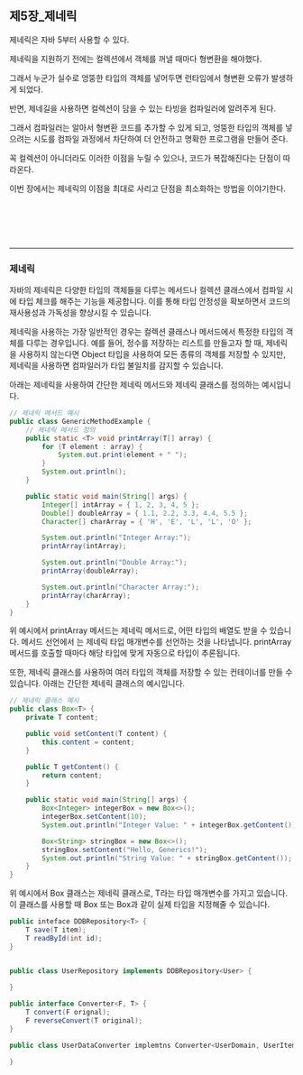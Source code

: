 ## 제5장_제네릭

제네릭은 자바 5부터 사용할 수 있다.

제네릭을 지원하기 전에는 컬렉션에서 객체를 꺼낼 때마다 형변환을 해야했다.

그래서 누군가 실수로 엉뚱한 타입의 객체를 넣어두면 런타임에서 형변환 오류가 발생하게 되었다.

반면, 제네길을 사용하면 컬렉션이 담을 수 있는 타빙을 컴파일러에 알려주게 된다.

그래서 컴파일러는 알아서 형변환 코드를 추가할 수 있게 되고, 엉뚱한 타입의 객체를 넣으려는 시도를 컴파일 과정에서 차단하여 더 안전하고
명확한 프로그램을 만들어 준다.

꼭 컬렉션이 아니더라도 이러한 이점을 누릴 수 있으나, 코드가 복잡해진다는 단점이 따라온다.

이번 장에서는 제네릭의 이점을 최대로 사리고 단점을 최소화하는 방법을 이야기한다. 

<br>
<br>
<br>
<br>


---
### 제네릭

자바의 제네릭은 다양한 타입의 객체들을 다루는 메서드나 컬렉션 클래스에서 컴파일 시에 타입 체크를 해주는 
기능을 제공합니다. 
이를 통해 타입 안정성을 확보하면서 코드의 재사용성과 가독성을 향상시킬 수 있습니다.

제네릭을 사용하는 가장 일반적인 경우는 컬렉션 클래스나 메서드에서 특정한 타입의 객체를 다루는 경우입니다. 
예를 들어, 정수를 저장하는 리스트를 만들고자 할 때, 
제네릭을 사용하지 않는다면 Object 타입을 사용하여 모든 종류의 객체를 저장할 수 있지만, 
제네릭을 사용하면 컴파일러가 타입 불일치를 감지할 수 있습니다.

아래는 제네릭을 사용하여 간단한 제네릭 메서드와 제네릭 클래스를 정의하는 예시입니다.

```java
// 제네릭 메서드 예시
public class GenericMethodExample {
    // 제네릭 메서드 정의
    public static <T> void printArray(T[] array) {
        for (T element : array) {
            System.out.print(element + " ");
        }
        System.out.println();
    }

    public static void main(String[] args) {
        Integer[] intArray = { 1, 2, 3, 4, 5 };
        Double[] doubleArray = { 1.1, 2.2, 3.3, 4.4, 5.5 };
        Character[] charArray = { 'H', 'E', 'L', 'L', 'O' };

        System.out.println("Integer Array:");
        printArray(intArray);

        System.out.println("Double Array:");
        printArray(doubleArray);

        System.out.println("Character Array:");
        printArray(charArray);
    }
}

```

위 예시에서 printArray 메서드는 제네릭 메서드로, 어떤 타입의 배열도 받을 수 있습니다. 
메서드 선언에서 <T>는 제네릭 타입 매개변수를 선언하는 것을 나타냅니다.
printArray 메서드를 호출할 때마다 해당 타입에 맞게 자동으로 타입이 추론됩니다.

또한, 제네릭 클래스를 사용하여 여러 타입의 객체를 저장할 수 있는 컨테이너를 만들 수 있습니다. 
아래는 간단한 제네릭 클래스의 예시입니다.


```java
// 제네릭 클래스 예시
public class Box<T> {
    private T content;

    public void setContent(T content) {
        this.content = content;
    }

    public T getContent() {
        return content;
    }

    public static void main(String[] args) {
        Box<Integer> integerBox = new Box<>();
        integerBox.setContent(10);
        System.out.println("Integer Value: " + integerBox.getContent());

        Box<String> stringBox = new Box<>();
        stringBox.setContent("Hello, Generics!");
        System.out.println("String Value: " + stringBox.getContent());
    }
}

```

위 예시에서 Box 클래스는 제네릭 클래스로, T라는 타입 매개변수를 가지고 있습니다. 
이 클래스를 사용할 때 Box<Integer> 또는 Box<String>과 같이 실제 타입을 지정해줄 수 있습니다.

```java
public inteface DDBRepository<T> {
	T save(T item);
	T readById(int id);
}


public class UserRepository implements DDBRepository<User> {
	
}

public interface Converter<F, T> {
    T convert(F orignal);
    F reverseConvert(T original);
}

public class UserDataConverter implemtns Converter<UserDomain, UserItem> {

}

```